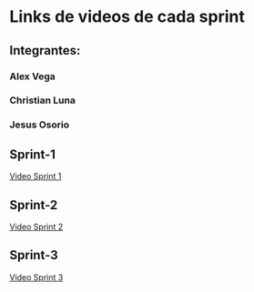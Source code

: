 # Links de videos de cada sprint

## Integrantes:

### Alex Vega
### Christian Luna
### Jesus Osorio

## Sprint-1

[Video Sprint 1](https://drive.google.com/file/d/1VkTAZp4Bv7d9hYCNQNRC-Sjn00xUWIaq/view?usp=drive_link)

## Sprint-2

[Video Sprint 2](https://drive.google.com/file/d/1ZKJEsQVeYRvGJ-uY3dMgT9Jh1GeNBl-n/view?usp=drive_link)

## Sprint-3

[Video Sprint 3](https://drive.google.com/file/d/1VT_1mXt4naZQA1PAGe6DmLh79ne_mXDT/view?usp=drive_link)


